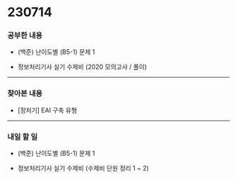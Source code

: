 # 230714

### 공부한 내용

- (백준) 난이도별 (B5-1) 문제 1

- 정보처리기사 실기 수제비 (2020 모의고사 / 풀이)

---

### 찾아본 내용

- [정처기] EAI 구축 유형

---

### 내일 할 일

- (백준) 난이도별 (B5-1) 문제 1

- 정보처리기사 실기 수제비 (수제비 단원 정리 1 ~ 2)
